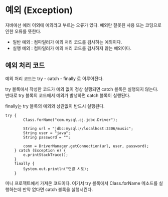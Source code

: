 # 예외 (Exception)

자바에선 에러 이외에 예외라고 부르는 오류가 있다. 예외란 잘못된 사용 또는 코딩으로 인한 오류를 뜻한다.

* 일반 예외 : 컴파일러가 예외 처리 코드를 검사하는 예외이다.
* 실행 예외 : 컴파일러가 예외 처리 코드를 검사하지 않는 예외이다.

## 예외 처리 코드

예외 처리 코드는 try - catch - finally 로 이루어진다.

try 블록에서 작성한 코드가 예외 없이 정상 실행되면 catch 블록은 실행되지 않는다. 반대로 try 블록의 코드에서 예외가 발생하면
catch 블록이 실행된다.

finally는 try 블록의 예외와 상관없이 반드시 실행된다.

```
try {
        Class.forName("com.mysql.cj.jdbc.Driver");

        String url = "jdbc:mysql://localhost:3306/music";
        String user = "java";
        String password = "";

        conn = DriverManager.getConnection(url, user, password);
    } catch (Exception e) {
        e.printStackTrace();
    }
    finally {
        System.out.println("연결 시도);
    }
```
미니 프로젝트에서 가져온 코드이다. 여기서 try 블록에서 Class.forName 메소드를 실행하는데 만약 없다면 catch 블록을 실행시킨다.

